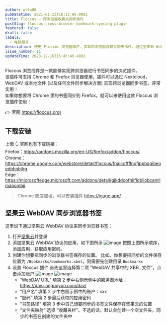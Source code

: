 ```yaml
---
author: wtto00
pubDatetime: 2021-01-23T16:11:00.000Z
title: Floccus – 跨浏览器收藏夹同步插件
postSlug: floccus-cross-browser-bookmark-syncing-plugin
featured: false
draft: false
labels:
  - 电脑相关
description: 使用 Floccus 浏览器插件，实现跨浏览器收藏夹同步插件。通过坚果云 WebDAV 协议来同步浏览器书签
issue_number: 11
updateTime: 2023-12-16T15:45:49.480Z
---
```


Floccus 浏览插件是一款能够实现跨浏览器进行书签同步的浏览插件。  
该插件可支持 Chrome 和 Firefox 浏览器使用，插件可以通过 Nextcloud，WebDAV 或本地文件 (以及任何文件同步解决方案) 实现跨浏览器同步书签，非常实用！  
如果你想要将 Chrome 里的书签同步到 Firefox，就可以来使用这款 Floccus 浏览插件使用！

👉 官网 <https://floccus.org/>

## 下载安装

上面 👆 官网也有下载链接：  
Firefox：<https://addons.mozilla.org/en-US/firefox/addon/floccus/>  
Chrome：<https://chrome.google.com/webstore/detail/floccus/fnaicdffflnofjppbagibeoednhnbjhg>  
Edge：<https://microsoftedge.microsoft.com/addons/detail/gjkddcofhiifldbllobcamllmanombji>

> Chrome 商店被墙，可以安装插件 <https://iguge.app/>

## 坚果云 WebDAV 同步浏览器书签

这里说下通过坚果云 WebDAV 协议来同步浏览器书签：

1. 打开[坚果云](https://www.jianguoyun.com/#/)并登录
1. 添加坚果云 WebDAV 协议的应用，如下图所示
   ![image](https://user-images.githubusercontent.com/30424139/105606716-edbb1000-5d92-11eb-93ce-6a87fb114bfd.png)
   按照上图所示顺序，添加应用，获取应用密码。
1. 创建你想要把同步的浏览器书签保存的位置。
   比如，你想要把同步的文件保存位置为 `/Bookmarks/bookmarks.xbel`，则需要先创建目录 `Bookmarks`
1. 设置 Floccus 插件
   首先这里选择第二项 “WebDAV 共享中的 XBEL 文件”，点击添加账户
   ![image](https://user-images.githubusercontent.com/30424139/105606942-ee07db00-5d93-11eb-8ba4-600eaefc02a4.png)
   ![image](https://user-images.githubusercontent.com/30424139/105607004-4343ec80-5d94-11eb-82f1-6284a9446746.png)
   - “WebDAV URL” 填第 2 步中右侧示例中的服务器地址：<https://dav.jianguoyun.com/dav/>
   - “用户名” 填第 2 步中右侧示例中的账户：xxx
   - “密码” 填第 2 步最后获取的应用密码
   - “书签路径” 填第 3 步中自己想要同步的书签文件保存在坚果云的位置
   - “文件夹映射” 选择 “收藏夹栏”。不选的话，默认会创建一个空文件夹，同步的书签在创建的文件夹中
